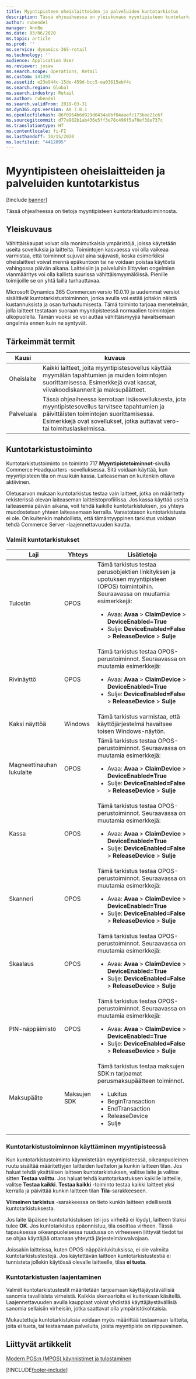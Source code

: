 ```yaml
---
title: Myyntipisteen oheislaitteiden ja palveluiden kuntotarkistus
description: Tässä ohjeaiheessa on yleiskuvaus myyntipisteen kuntotarkistustoiminnosta.
author: rubendel
manager: AnnBe
ms.date: 03/06/2020
ms.topic: article
ms.prod: ''
ms.service: dynamics-365-retail
ms.technology: ''
audience: Application User
ms.reviewer: josaw
ms.search.scope: Operations, Retail
ms.custom: 141393
ms.assetid: e23e944c-15de-459d-bcc5-ea03615ebf4c
ms.search.region: Global
ms.search.industry: Retail
ms.author: rubendel
ms.search.validFrom: 2019-03-31
ms.dyn365.ops.version: AX 7.0.1
ms.openlocfilehash: 86f0964b6d929d0434a8bf04aaefc173bee21c6f
ms.sourcegitcommit: d77e902b1ab436e5ff3e78c496f5a70ef38e737c
ms.translationtype: HT
ms.contentlocale: fi-FI
ms.lasthandoff: 10/15/2020
ms.locfileid: "4412095"
---
```

# <a name="health-check-for-pos-peripherals-and-services"></a>Myyntipisteen oheislaitteiden ja palveluiden kuntotarkistus

[!include [banner](includes/banner.md)]

Tässä ohjeaiheessa on tietoja myyntipisteen kuntotarkistustoiminnosta.

## <a name="overview"></a>Yleiskuvaus

Vähittäiskaupat voivat olla monimutkaisia ympäristöjä, joissa käytetään useita sovelluksia ja laitteita. Toimintojen kasvaessa voi olla vaikeaa varmistaa, että toiminnot sujuvat aina sujuvasti, koska esimerkiksi oheislaitteet voivat mennä epäkuntoon tai ne voidaan poistaa käytöstä vahingossa päivän aikana. Laitteisiin ja palveluihin liittyvien ongelmien vianmääritys voi olla kallista suurissa vähittäismyymälöissä. Pienille toimijoille se on yhtä lailla turhauttavaa.

Microsoft Dynamics 365 Commercen versio 10.0.10 ja uudemmat versiot sisältävät kuntotarkistustoiminnon, jonka avulla voi estää joitakin näistä kustannuksista ja osan turhautumisesta. Tämä toiminto tarjoaa menetelmän, jolla laitteet testataan suoraan myyntipisteessä normaalien toimintojen ulkopuolella. Tämän vuoksi se voi auttaa vähittäismyyjiä havaitsemaan ongelmia ennen kuin ne syntyvät.

## <a name="key-terms"></a>Tärkeimmät termit

| Kausi | kuvaus |
|---|---|
| Oheislaite | Kaikki laitteet, joita myyntipistesovellus käyttää myymälän tapahtumien ja muiden toimintojen suorittamisessa. Esimerkkejä ovat kassat, viivakoodiskannerit ja maksupäätteet. |
| Palveluala | Tässä ohjeaiheessa kerrotaan lisäsovelluksesta, jota myyntipistesovellus tarvitsee tapahtumien ja päivittäisten toimintojen suorittamisessa. Esimerkkejä ovat sovellukset, jotka auttavat vero- tai toimituslaskelmissa. |

## <a name="health-check-operation"></a>Kuntotarkistustoiminto

Kuntotarkistustoiminto on toiminto 717 **Myyntipistetoiminnot**-sivulla Commerce Headquarters -sovelluksessa. Sitä voidaan käyttää, kun myyntipisteen tila on muu kuin kassa. Laiteaseman on kuitenkin oltava aktiivinen.

Oletusarvon mukaan kuntotarkistus testaa vain laitteet, jotka on määritetty rekisterissä olevan laiteaseman laitteistoprofiilissa. Jos kassa käyttää useita laiteasemia päivän aikana, voit tehdä kaikille kuntotarkistuksen, jos yhteys muodostetaan yhteen laiteasemaan kerralla. Varastotason kuntotarkistusta ei ole. On kuitenkin mahdollista, että tämäntyyppinen tarkistus voidaan tehdä Commerce Server -laajennettavuuden kautta.

### <a name="out-of-box-health-checks"></a>Valmiit kuntotarkistukset

| Laji | Yhteys | Lisätietoja |
|---|---|---|
| Tulostin | OPOS | Tämä tarkistus testaa perusobjektien linkityksen ja upotuksen myyntipisteen (OPOS) toimintoihin. Seuraavassa on muutamia esimerkkejä:<ul><li>Avaa: **Avaa** &gt; **ClaimDevice** &gt; **DeviceEnabled=True**</li><li>Sulje: **DeviceEnabled=False** &gt; **ReleaseDevice** &gt; **Sulje**</li></ul> |
| Rivinäyttö | OPOS | Tämä tarkistus testaa OPOS-perustoiminnot. Seuraavassa on muutamia esimerkkejä:<ul><li>Avaa: **Avaa** &gt; **ClaimDevice** &gt; **DeviceEnabled=True**</li><li>Sulje: **DeviceEnabled=False** &gt; **ReleaseDevice** &gt; **Sulje**</li></ul> |
| Kaksi näyttöä | Windows | Tämä tarkistus varmistaa, että käyttöjärjestelmä havaitsee toisen Windows-näytön. | 
| Magneettinauhan lukulaite | OPOS | Tämä tarkistus testaa OPOS-perustoiminnot. Seuraavassa on muutamia esimerkkejä:<ul><li>Avaa: **Avaa** &gt; **ClaimDevice** &gt; **DeviceEnabled=True**</li><li>Sulje: **DeviceEnabled=False** &gt; **ReleaseDevice** &gt; **Sulje**</li></ul> |
| Kassa | OPOS | Tämä tarkistus testaa OPOS-perustoiminnot. Seuraavassa on muutamia esimerkkejä:<ul><li>Avaa: **Avaa** &gt; **ClaimDevice** &gt; **DeviceEnabled=True**</li><li>Sulje: **DeviceEnabled=False** &gt; **ReleaseDevice** &gt; **Sulje**</li></ul> | 
| Skanneri | OPOS | Tämä tarkistus testaa OPOS-perustoiminnot. Seuraavassa on muutamia esimerkkejä:<ul><li>Avaa: **Avaa** &gt; **ClaimDevice** &gt; **DeviceEnabled=True**</li><li>Sulje: **DeviceEnabled=False** &gt; **ReleaseDevice** &gt; **Sulje**</li></ul> | 
| Skaalaus | OPOS | Tämä tarkistus testaa OPOS-perustoiminnot. Seuraavassa on muutamia esimerkkejä:<ul><li>Avaa: **Avaa** &gt; **ClaimDevice** &gt; **DeviceEnabled=True**</li><li>Sulje: **DeviceEnabled=False** &gt; **ReleaseDevice** &gt; **Sulje**</li></ul> |
| PIN-näppäimistö | OPOS | Tämä tarkistus testaa OPOS-perustoiminnot. Seuraavassa on muutamia esimerkkejä:<ul><li>Avaa: **Avaa** &gt; **ClaimDevice** &gt; **DeviceEnabled=True**</li><li>Sulje: **DeviceEnabled=False** &gt; **ReleaseDevice** &gt; **Sulje**</li></ul> |
| Maksupääte | Maksujen SDK | Tämä tarkistus testaa maksujen SDK:n tarjoamat perusmaksupäätteen toiminnot. <ul><li>Lukitus</li><li>BeginTransaction</li><li>EndTransaction</li><li>ReleaseDevice</li><li>Sulje</li></ul> |

### <a name="using-the-health-check-operation-in-the-pos"></a>Kuntotarkistustoiminnon käyttäminen myyntipisteessä

Kun kuntotarkistustoiminto käynnistetään myyntipisteessä, oikeanpuoleinen ruutu sisältää määritettyjen laitteiden luettelon ja kunkin laitteen tilan. Jos haluat tehdä yksittäisen laitteen kuntotarkistuksen, valitse laite ja valitse sitten **Testaa valittu**. Jos haluat tehdä kuntotarkastuksen kaikille laitteille, valitse **Testaa kaikki**. **Testaa kaikki** -toiminto testaa kaikki laitteet yksi kerralla ja päivittää kunkin laitteen tilan **Tila**-sarakkeeseen.

**Viimeinen tarkistus** -sarakkeessa on tieto kunkin laitteen edellisestä kuntotarkistuksesta.

Jos laite läpäisee kuntotarkistuksen (eli jos virheitä ei löydy), laitteen tilaksi tulee **OK**. Jos kuntotarkistus epäonnistuu, tila osoittaa virheen. Tässä tapauksessa oikeanpuoleisessa ruudussa on virheeseen liittyvät tiedot tai se ohjaa käyttäjää ottamaan yhteyttä järjestelmänvalvojaan.

Joissakin laitteissa, kuten OPOS-näppäinlukituksissa, ei ole valmiita kuntotarkistustestejä. Jos käytettävän laitteen kuntotarkistustestiä ei tunnisteta jollekin käytössä olevalle laitteelle, tilaa **ei tueta**.

### <a name="extending-health-checks"></a>Kuntotarkistusten laajentaminen

Valmiit kuntotarkistustestit määritetään tarjoamaan käyttäjäystävällisiä sanomia tavallisista virheistä. Kaikkia skenaarioita ei kuitenkaan käsitellä. Laajennettavuuden avulla kauppiaat voivat yhdistää käyttäjäystävällisiä sanomia sellaisiin virheisiin, jotka saattavat olla ympäristökohtaisia.

Mukautettuja kuntotarkistuksia voidaan myös määrittää testaamaan laitteita, joita ei tueta, tai testaamaan palveluita, joista myyntipiste on riippuvainen.

## <a name="related-articles"></a>Liittyvät artikkelit

[Modern POS:n (MPOS) käynnistimet ja tulostaminen](dev-itpro/pos-trigger-printing.md)


[!INCLUDE[footer-include](../includes/footer-banner.md)]
